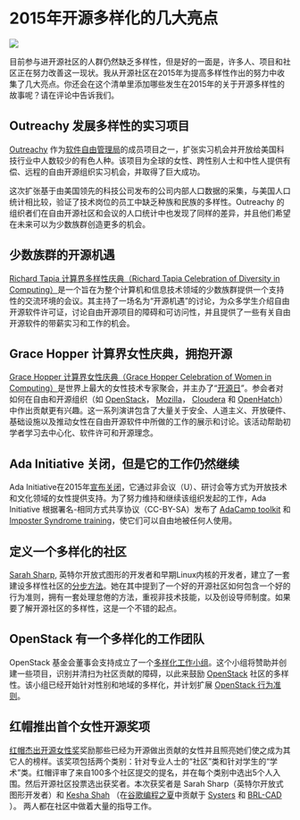 # 2015年开源多样化的几大亮点

![](https://opensource.com/sites/default/files/styles/image-full-size/public/images/business/yearbook2015-osdc-lead-1.png?itok=rN-X35tE)

目前参与进开源社区的人群仍然缺乏多样性，但是好的一面是，许多人、项目和社区正在努力改善这一现状。我从开源社区在2015年为提高多样性作出的努力中收集了几大亮点。你还会在这个清单里添加哪些发生在2015年的关于开源多样性的故事呢？请在评论中告诉我们。

## Outreachy 发展多样性的实习项目

[Outreachy](http://outreachy.org/) 作为[软件自由管理局](https://sfconservancy.org/)的成员项目之一，扩张实习机会并开放给美国科技行业中人数较少的有色人种。该项目为全球的女性、跨性别人士和中性人提供有偿、远程的自由开源组织实习机会，并取得了巨大成功。

这次扩张基于由美国领先的科技公司发布的公司内部人口数据的采集，与美国人口统计相比较，验证了技术岗位的员工中缺乏种族和民族的多样性。Outreachy 的组织者们在自由开源社区和会议的人口统计中也发现了同样的差异，并且他们希望在未来可以为少数族群创造更多的机会。

## 少数族群的开源机遇

[Richard Tapia 计算界多样性庆典（Richard Tapia Celebration of Diversity in Computing）](http://tapiaconference.org/)是一个旨在为整个计算机和信息技术领域的少数族群提供一个支持性的交流环境的会议。其主持了一场名为“开源机遇”的讨论，为众多学生介绍自由开源软件许可证，讨论自由开源项目的障碍和可访问性，并且提供了一些有关自由开源软件的带薪实习和工作的机会。

## Grace Hopper 计算界女性庆典，拥抱开源

[Grace Hopper 计算界女性庆典（Grace Hopper Celebration of Women in Computing）](http://ghc.anitaborg.org/)是世界上最大的女性技术专家聚会，并主办了“[开源日](http://ghc.anitaborg.org/conference-overview/open-source-day-2015/)”。参会者对如何在自由和开源组织（如 [OpenStack](http://openstack.org/)， [Mozilla](http://mozilla.org/)， [Cloudera](http://cloudera.com/) 和 [OpenHatch](https://openhatch.org/)）中作出贡献更有兴趣。这一系列演讲包含了大量关于安全、人道主义、开放硬件、基础设施以及推动女性在自由开源软件中所做的工作的展示和讨论。该活动帮助初学者学习去中心化、软件许可和开源理念。

## Ada Initiative 关闭，但是它的工作仍然继续

Ada Initiative在2015年[宣布关闭](https://opensource.com/business/15/8/ada-initiative-legacy)，它通过非会议（U）、研讨会等方式为开放技术和文化领域的女性提供支持。为了努力维持和继续该组织发起的工作，Ada Initiative 根据署名-相同方式共享协议（CC-BY-SA）发布了 [AdaCamp toolkit](http://adacamp.org/) 和 [Imposter Syndrome training](https://adainitiative.org/continue-our-work/impostor-syndrome-training/)，使它们可以自由地被任何人使用。

## 定义一个多样化的社区

[Sarah Sharp](https://twitter.com/sarahsharp?ref_src=twsrc%5Egoogle%7Ctwcamp%5Eserp%7Ctwgr%5Eauthor), 英特尔开放式图形的开发者和早期Linux内核的开发者，建立了一套建设多样性社区的[分步方法](http://sarah.thesharps.us/2015/10/06/what-makes-a-good-community/)。她在其中提到了一个好的开源社区如何包含一个好的行为准则，拥有一套处理怠倦的方法，重视非技术技能，以及创设导师制度。如果要了解开源社区的多样性，这是一个不错的起点。

## OpenStack 有一个多样化的工作团队

OpenStack 基金会董事会支持成立了一个[多样化工作小组](https://wiki.openstack.org/wiki/Diversity)。这个小组将赞助并创建一些项目，识别并清扫为社区贡献的障碍，以此来鼓励 [OpenStack](https://opensource.com/resources/what-is-openstack) 社区的多样性。该小组已经开始针对性别和地域的多样化，并计划扩展 [OpenStack 行为准则](https://www.openstack.org/legal/community-code-of-conduct/)。

## 红帽推出首个女性开源奖项

[红帽杰出开源女性奖](http://www.redhat.com/en/about/women-in-open-source)奖励那些已经为开源做出贡献的女性并且照亮她们使之成为其它人的榜样。该奖项包括两个类别：针对专业人士的“社区”类和针对学生的“学术”类。红帽评审了来自100多个社区提交的提名，并在每个类别中选出5个人入围。然后开源社区投票选出获奖者。本次获奖者是 Sarah Sharp（英特尔开放式图形开发者）和 [Kesha Shah](https://twitter.com/geekkygirl) （在[谷歌编程之夏](https://developers.google.com/open-source/gsoc/)中贡献于 [Systers](http://anitaborg.org/get-involved/systers/) 和 [BRL-CAD](http://brlcad.org/) ）。 两人都在社区中做着大量的指导工作。
